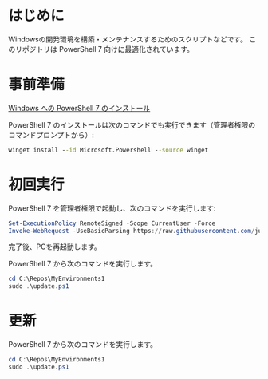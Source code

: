 # はじめに

Windowsの開発環境を構築・メンテナンスするためのスクリプトなどです。
このリポジトリは PowerShell 7 向けに最適化されています。

# 事前準備

[Windows への PowerShell 7 のインストール](https://learn.microsoft.com/ja-jp/powershell/scripting/install/installing-powershell-on-windows?view=powershell-7.4)

PowerShell 7 のインストールは次のコマンドでも実行できます（管理者権限のコマンドプロンプトから）:

```cmd
winget install --id Microsoft.Powershell --source winget
```

# 初回実行

PowerShell 7 を管理者権限で起動し、次のコマンドを実行します:

```powershell
Set-ExecutionPolicy RemoteSigned -Scope CurrentUser -Force
Invoke-WebRequest -UseBasicParsing https://raw.githubusercontent.com/junkichi424/MyEnvironments1/refs/heads/master/prerequisite.ps1 | Invoke-Expression
```

完了後、PCを再起動します。

PowerShell 7 から次のコマンドを実行します。

```powershell
cd C:\Repos\MyEnvironments1
sudo .\update.ps1
```

# 更新

PowerShell 7 から次のコマンドを実行します。

```powershell
cd C:\Repos\MyEnvironments1
sudo .\update.ps1
```